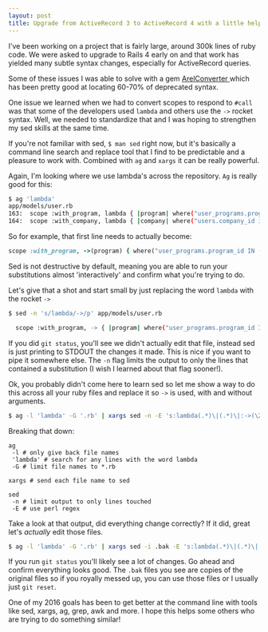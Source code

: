 ```yaml
---
layout: post
title: Upgrade from ActiveRecord 3 to ActiveRecord 4 with a little help from sed
---
```


I've been working on a project that is fairly large, around 300k lines of ruby code.  We were asked to upgrade to Rails 4 early on and that work has yielded many subtle syntax changes, especially for ActiveRecord queries.

Some of these issues I was able to solve with a gem [ ArelConverter ](https://github.com/pallan/arel_converter) which has been pretty good at locating 60-70% of deprecated syntax.

One issue we learned when we had to convert scopes to respond to `#call` was that some of the developers used `lambda` and others use the `->` rocket syntax.  Well, we needed to standardize that and I was hoping to strengthen my sed skills at the same time.

If you're not familiar with sed, `$ man sed` right now, but it's basically a command line search and replace tool that I find to be predictable and a pleasure to work with.  Combined with `ag` and `xargs` it can be really powerful.

Again, I'm looking where we use lambda's across the repository.  `Ag` is really good for this:

```bash
$ ag 'lambda'
app/models/user.rb
163:  scope :with_program, lambda { |program| where("user_programs.program_id IN (?)", program).joins(:user_programs).group("users.id") }
164:  scope :with_company, lambda { |company| where("users.company_id in (?)", company)}
```

So for example, that first line needs to actually become:

```ruby
scope :with_program, ->(program) { where("user_programs.program_id IN (?)", program).joins(:user_programs).group("users.id") }
```

Sed is not destructive by default, meaning you are able to run your substitutions almost 'interactively' and confirm what you're trying to do.

Let's give that a shot and start small by just replacing the word `lambda` with the rocket `->`

```bash
$ sed -n 's/lambda/->/p' app/models/user.rb

  scope :with_program, -> { |program| where("user_programs.program_id IN (?)", program).joins(:user_programs).group("users.id") }
```

If you did `git status`, you'll see we didn't actually edit that file, instead sed is just printing to STDOUT the changes it made.  This is nice if you want to pipe it somewhere else. The `-n` flag limits the output to only the lines that contained a substitution (I wish I learned about that flag sooner!).

Ok, you probably didn't come here to learn sed so let me show a way to do this across all your ruby files and replace it so `->` is used, with and without arguments.

```bash
$ ag -l 'lambda' -G '.rb' | xargs sed -n -E 's:lambda(.*)\|(.*)\|:->(\2)\1:p'
```

Breaking that down:

```
ag
 -l # only give back file names
 'lambda' # search for any lines with the word lambda
 -G # limit file names to *.rb

xargs # send each file name to sed

sed
 -n # limit output to only lines touched
 -E # use perl regex
```

Take a look at that output, did everything change correctly? If it did, great let's _actually_ edit those files.

```bash
$ ag -l 'lambda' -G '.rb' | xargs sed -i .bak -E 's:lambda(.*)\|(.*)\|:->(\2)\1:p'
```

If you run `git status` you'll likely see a lot of changes.  Go ahead and confirm everything looks good.  The `.bak` files you see are copies of the original files so if you royally messed up, you can use those files or I usually just `git reset`.

One of my 2016 goals has been to get better at the command line with tools like sed, xargs, ag, grep, awk and more.  I hope this helps some others who are trying to do something similar!
